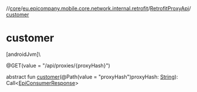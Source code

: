 //[core](../../../index.md)/[eu.epicompany.mobile.core.network.internal.retrofit](../index.md)/[RetrofitProxyApi](index.md)/[customer](customer.md)

# customer

[androidJvm]\

@GET(value = &quot;/api/proxies/{proxyHash}&quot;)

abstract fun [customer](customer.md)(@Path(value = &quot;proxyHash&quot;)proxyHash: [String](https://kotlinlang.org/api/latest/jvm/stdlib/kotlin/-string/index.html)): Call&lt;[EpiConsumerResponse](../../eu.epicompany.mobile.core.network.model.proxy/-epi-consumer-response/index.md)&gt;
